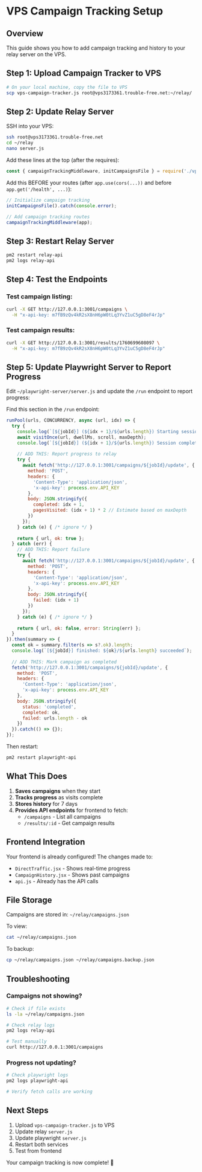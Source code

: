 # VPS Campaign Tracking Setup

## Overview
This guide shows you how to add campaign tracking and history to your relay server on the VPS.

## Step 1: Upload Campaign Tracker to VPS

```bash
# On your local machine, copy the file to VPS
scp vps-campaign-tracker.js root@vps3173361.trouble-free.net:~/relay/
```

## Step 2: Update Relay Server

SSH into your VPS:
```bash
ssh root@vps3173361.trouble-free.net
cd ~/relay
nano server.js
```

Add these lines at the top (after the requires):
```javascript
const { campaignTrackingMiddleware, initCampaignsFile } = require('./vps-campaign-tracker');
```

Add this BEFORE your routes (after `app.use(cors(...))` and before `app.get('/health', ...)`):
```javascript
// Initialize campaign tracking
initCampaignsFile().catch(console.error);

// Add campaign tracking routes
campaignTrackingMiddleware(app);
```

## Step 3: Restart Relay Server

```bash
pm2 restart relay-api
pm2 logs relay-api
```

## Step 4: Test the Endpoints

### Test campaign listing:
```bash
curl -X GET http://127.0.0.1:3001/campaigns \
  -H "x-api-key: m7fB9zQv4kR2sX8nH6pW0tLq3YvZ1uC5gD8eF4rJp"
```

### Test campaign results:
```bash
curl -X GET http://127.0.0.1:3001/results/1760699608097 \
  -H "x-api-key: m7fB9zQv4kR2sX8nH6pW0tLq3YvZ1uC5gD8eF4rJp"
```

## Step 5: Update Playwright Server to Report Progress

Edit `~/playwright-server/server.js` and update the `/run` endpoint to report progress:

Find this section in the `/run` endpoint:
```javascript
runPool(urls, CONCURRENCY, async (url, idx) => {
  try {
    console.log(`[${jobId}] (${idx + 1}/${urls.length}) Starting session: ${url}`);
    await visitOnce(url, dwellMs, scroll, maxDepth);
    console.log(`[${jobId}] (${idx + 1}/${urls.length}) Session complete: ${url}`);
    
    // ADD THIS: Report progress to relay
    try {
      await fetch('http://127.0.0.1:3001/campaigns/${jobId}/update', {
        method: 'POST',
        headers: {
          'Content-Type': 'application/json',
          'x-api-key': process.env.API_KEY
        },
        body: JSON.stringify({
          completed: idx + 1,
          pagesVisited: (idx + 1) * 2 // Estimate based on maxDepth
        })
      });
    } catch (e) { /* ignore */ }
    
    return { url, ok: true };
  } catch (err) {
    // ADD THIS: Report failure
    try {
      await fetch('http://127.0.0.1:3001/campaigns/${jobId}/update', {
        method: 'POST',
        headers: {
          'Content-Type': 'application/json',
          'x-api-key': process.env.API_KEY
        },
        body: JSON.stringify({
          failed: (idx + 1)
        })
      });
    } catch (e) { /* ignore */ }
    
    return { url, ok: false, error: String(err) };
  }
}).then(summary => {
  const ok = summary.filter(s => s?.ok).length;
  console.log(`[${jobId}] finished: ${ok}/${urls.length} succeeded`);
  
  // ADD THIS: Mark campaign as completed
  fetch('http://127.0.0.1:3001/campaigns/${jobId}/update', {
    method: 'POST',
    headers: {
      'Content-Type': 'application/json',
      'x-api-key': process.env.API_KEY
    },
    body: JSON.stringify({
      status: 'completed',
      completed: ok,
      failed: urls.length - ok
    })
  }).catch(() => {});
});
```

Then restart:
```bash
pm2 restart playwright-api
```

## What This Does

1. **Saves campaigns** when they start
2. **Tracks progress** as visits complete
3. **Stores history** for 7 days
4. **Provides API endpoints** for frontend to fetch:
   - `/campaigns` - List all campaigns
   - `/results/:id` - Get campaign results

## Frontend Integration

Your frontend is already configured! The changes made to:
- `DirectTraffic.jsx` - Shows real-time progress
- `CampaignHistory.jsx` - Shows past campaigns
- `api.js` - Already has the API calls

## File Storage

Campaigns are stored in: `~/relay/campaigns.json`

To view:
```bash
cat ~/relay/campaigns.json
```

To backup:
```bash
cp ~/relay/campaigns.json ~/relay/campaigns.backup.json
```

## Troubleshooting

### Campaigns not showing?
```bash
# Check if file exists
ls -la ~/relay/campaigns.json

# Check relay logs
pm2 logs relay-api

# Test manually
curl http://127.0.0.1:3001/campaigns
```

### Progress not updating?
```bash
# Check playwright logs
pm2 logs playwright-api

# Verify fetch calls are working
```

## Next Steps

1. Upload `vps-campaign-tracker.js` to VPS
2. Update relay `server.js`
3. Update playwright `server.js`
4. Restart both services
5. Test from frontend

Your campaign tracking is now complete! 🎉
